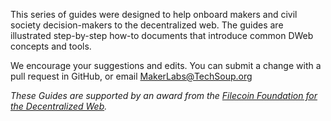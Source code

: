 

This series of guides were designed to help onboard makers and civil society decision-makers to the decentralized web. 
The guides are illustrated step-by-step how-to documents that introduce common DWeb concepts and tools.

We encourage your suggestions and edits. You can submit a change with a pull request in GitHub, or email MakerLabs@TechSoup.org

_These Guides are supported by an award from the [﻿Filecoin Foundation for the Decentralized Web](https://ffdweb.org/)._
